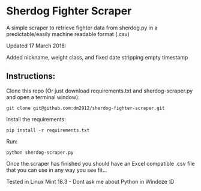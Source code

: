 Sherdog Fighter Scraper
=======================

A simple scraper to retrieve fighter data from sherdog.py in a predictable/easily machine readable format (.csv)

Updated 17 March 2018:

Added nickname, weight class, and fixed date stripping empty timestamp

Instructions:
-------------

Clone this repo (Or just download requirements.txt and sherdog-scraper.py and open a terminal window):

    git clone git@github.com:dm2912/sherdog-fighter-scraper.git

Install the requirements:

    pip install -r requirements.txt

Run:

    python sherdog-scraper.py

Once the scraper has finished you should have an Excel compatible .csv file that you can use in any way you see fit... 





Tested in Linux Mint 18.3 - Dont ask me about Python in Windoze :D
